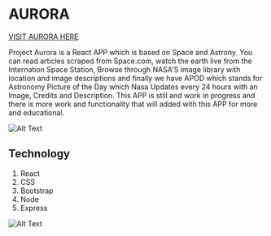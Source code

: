 # AURORA

 [VISIT AURORA HERE](https://powerful-eyrie-67003.herokuapp.com/)

 Project Aurora is a React APP which is based on Space and Astrony. You can read articles scraped from Space.com, watch the earth live from the Internation Space Station, Browse through NASA'S image library with location and image descriptions and finally we have APOD which stands for Astronomy Picture of the Day which Nasa Updates every 24 hours with an Image, Credits and Description. This APP is still and work in progress and there is more work and functionality that will added with this APP for more and educational.

 ![Alt Text](https://media.giphy.com/media/zNIY1bxrw15LO/giphy.gif)

 ## Technology
 1. React
 2. CSS
 3. Bootstrap
 4. Node
 5. Express

![Alt Text](https://media.giphy.com/media/ALQ6OXrBDqBWw/giphy.gif)